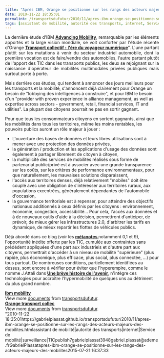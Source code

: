 ```yaml
---
title: "Après IBM, Orange se positionne sur les rangs des acteurs majeurs des mobilités"
date: 2010-11-22 18:35:01
permalink: /transportsdufutur/2010/11/apres-ibm-orange-se-positionne-sur-les-rangs-des-acteurs-majeurs-des-mobilites.html
tags: [assistant de mobilité, autorité des transports, internet, Service de mobilité, surveillance, TIC]
---
```


<p style="text-align: justify">La dernière étude d'IBM <strong><a href="http://www-935.ibm.com/services/us/gbs/thoughtleadership/ibv-ibm-global-mobility.html" target="_blank">Advancing Mobility</a></strong>, remarquable par les éléments apportés et la large vision mondiale, se voit conforter par l'étude récente d'Orange <strong><a href=""http://www.orange-business.com/fr/entreprise/contenus/mediatheque/livres-blancs/transport-collectif.jsp"" target=""_blank"">Transport collectif : l'ère du voyageur numérique</a></strong>". L'une partant plutôt sur les mutations à venir du secteur industriel automobile, dont la première vocation est de faire/vendre des automobiles, l'autre partant plutôt de l'apport des TIC dans les transports publics, les deux se rejoignant sur la naissance d'opérateur de mobilités multimodales privées publiques mais surtout porte à porte.</p> <p style=""text-align: justify"">Mais derrière ces études, qui tendent à annoncer des jours meilleurs pour les transports et la mobilité, s'annoncent déjà clairement pour Orange un besoin de "lobbying des intelligences à construire", et pour IBM le besoin d'un "provider with proven experience in alliance management, as well as expertise across sectors - government, retail, financial services, IT and utilities". La plupart des citoyens pourrait ne pas en sortir gagnant. </p>  <!--more-->   <p style=""text-align: justify""><a href="https://gabrielplassat.github.io/transportsdufutur/wp-content/uploads/sites/6/old/6a0120a66d2ad4970b0134896e606e970c-800wi.jpg"" rel=""lightbox""><img alt=""Orange1"" class=""asset  asset-image at-xid-6a0120a66d2ad4970b0134896e606e970c"" src=""/wp-content/uploads/sites/6/old/6a0120a66d2ad4970b0134896e606e970c-500wi.jpg"" style=""margin-left: automargin-right: auto"" title=""Orange1"" /></a> <br />Pour que tous les consommateurs citoyens en sortent gagnants, ainsi que les mobilités dans tous les territoires, même les moins rentables, les pouvoirs publics auront un rôle majeur à jouer :</p> <ul> <li> <div style=""text-align: justify"">L'ouverture des bases de données et leurs libres utilisations sont à mener avec une protection des données privées,</div> </li> <li> <div style=""text-align: justify"">la génération / production et les applications d'usage des données sont également à partager librement de citoyen à citoyen,</div> </li> <li> <div style=""text-align: justify"">la multiplicité des services de mobilités réalisés sous forme de partenariat public/privé est à associer avec une grande transparence sur les coûts, sur les critères de performance environnementaux, pour que naturellement, les mauvaises solutions disparaissent,</div> </li> <li> <div style=""text-align: justify"">l'accès aux territoires denses, déjà relativement "mobiles" doit être couplé avec une obligation de s'intéresser aux territoires ruraux, aux populations excentrées, généralement dépendantes de l'automobile d'occasion,</div> </li> <li> <div style=""text-align: justify"">la gouvernance territoriale est à repenser, pour atteindre des objectifs nationaux additionnés à ceux définis par les citoyens : environnement, économie, congestion, accessibilité... Pour cela, l'accès aux données et à de nouveaux outils d'aide à la décision, permettront d'anticiper, de prévoir, de mieux gérer les infrastructures 2.0, d'arbitrer les tarifs en dynamique, de mieux repartir les flottes de véhicules publics.</div> </li> </ul> <p style=""text-align: justify"">Déjà abordé dans ce blog (voir les <strong><a href="https://gabrielplassat.github.io/transportsdufutur/les-metanotes-tdf-transports-du-futur"" target=""_blank"">métanotes </a></strong>notamment 0,1 et 9), l'opportunité inédite offerte par les TIC, cumulée aux contraintes sans prédédent appliquées d'une part aux industriels et d'autre part aux citoyens, permettrait d'accéder à un niveau de mobilité "supérieure" (plus rapide, plus économique, plus efficace, plus social, plus connectée, ...) pour tous partout. De nombreuses conditions, partiellement identifiées au dessus, sont encore à vérifier pour éviter que l'hyperempire, comme le nomme J.Attali dans <strong><a href=""http://www.amazon.fr/br%C3%A8ve-histoire-lavenir-Jacques-Attali/dp/2213631301"" target=""_blank"">Une brève histoire de l'avenir</a></strong>, n'intègre ces technologies pour accroître l'hypermobilité de quelques uns au détriment du plus grand nombre.</p> <div id=""__ss_5863436"" style=""width: 477px""><strong style=""margin: 12px 0 4px""><a href=""http://www.slideshare.net/transportsdufutur/ibm-mobility"" title=""Ibm mobility"">Ibm mobility</a></strong>        <div style=""padding: 5px 0 12px"">View more <a href=""http://www.slideshare.net/"">documents</a> from <a href=""http://www.slideshare.net/transportsdufutur"">transportsdufutur</a>.</div> </div> <div id=""__ss_5863348"" style=""width: 477px""><strong style=""margin: 12px 0 4px""><a href=""http://www.slideshare.net/transportsdufutur/orange-transport-collec"" title=""Orange transport collec"">Orange transport collec</a></strong>        <div style=""padding: 5px 0 12px"">View more <a href=""http://www.slideshare.net/"">documents</a> from <a href=""http://www.slideshare.net/transportsdufutur"">transportsdufutur</a>.</div> </div>"2010-11-22 18:35:01https://gabrielplassat.github.io/transportsdufutur/2010/11/apres-ibm-orange-se-positionne-sur-les-rangs-des-acteurs-majeurs-des-mobilites.htmlassistant de mobilité|autorité des transports|internet|Service de mobilité|surveillance|TICpublish7gabrielplassat3948gabriel.plassat@ademe.frGabrielPlassatapres-ibm-orange-se-positionne-sur-les-rangs-des-acteurs-majeurs-des-mobilites2015-07-21 16:37:33
